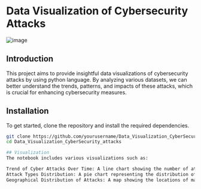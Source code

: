 # Data Visualization of Cybersecurity Attacks

![image](https://github.com/LavanyaPobbathi/Data-Visualization-on-Cybersecurity/assets/136672517/75830267-daee-415b-8e4c-3e8bfd0f6209)

## Introduction
This project aims to provide insightful data visualizations of cybersecurity attacks by using python language. By analyzing various datasets, we can better understand the trends, patterns, and impacts of these attacks, which is crucial for enhancing cybersecurity measures.

## Installation
To get started, clone the repository and install the required dependencies.

```bash
git clone https://github.com/yourusername/Data_Visualization_CyberSecurity_attacks.git
cd Data_Visualization_CyberSecurity_attacks

## Visualization
The notebook includes various visualizations such as:

Trend of Cyber Attacks Over Time: A line chart showing the number of attacks over the years.
Attack Types Distribution: A pie chart representing the distribution of different types of attacks.
Geographical Distribution of Attacks: A map showing the locations of major cybersecurity incidents.
